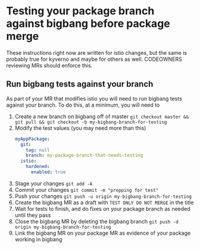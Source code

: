 # Testing your package branch against bigbang before package merge

These instructions right now are written for istio changes, but the same is probably true for kyverno and maybe for others as well. CODEOWNERS reviewing MRs should enforce this.

## Run bigbang tests against your branch
As part of your MR that modifies istio you will need to run bigbang tests against your branch. To do this, at a minimum, you will need to
1. Create a new branch on bigbang off of master `git checkout master && git pull && git checkout -b my-bigbang-branch-for-testing`
1. Modify the test values (you may need more than this)
    ```yaml
    myAppPackage:
      git:
        tag: null
        branch: my-package-branch-that-needs-testing
      istio:
        hardened:
          enabled: true
    ```
1. Stage your changes `git add -A`
1. Commit your changes `git commit -m "prepping for test"`
1. Push your changes `git push -u origin my-bigbang-branch-for-testing`
1. Create the bigbang MR as a draft with `TEST ONLY DO NOT MERGE` in the title
1. Wait for tests to finish, and do fixes on your package branch as needed until they pass
1. Close the bigbang MR by deleting the bigbang branch `git push -d origin my-bigbang-branch-for-testing`
1. Link the bigbang MR on your package MR as evidence of your package working in bigbang
